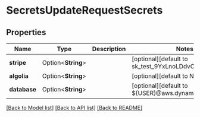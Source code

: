 # SecretsUpdateRequestSecrets

## Properties

Name | Type | Description | Notes
------------ | ------------- | ------------- | -------------
**stripe** | Option<**String**> |  | [optional][default to sk_test_9YxLnoLDdvOPn2dfjBVPB]
**algolia** | Option<**String**> |  | [optional][default to N9TOPUCTO]
**database** | Option<**String**> |  | [optional][default to ${USER}@aws.dynamodb.com:9876]

[[Back to Model list]](../README.md#documentation-for-models) [[Back to API list]](../README.md#documentation-for-api-endpoints) [[Back to README]](../README.md)


